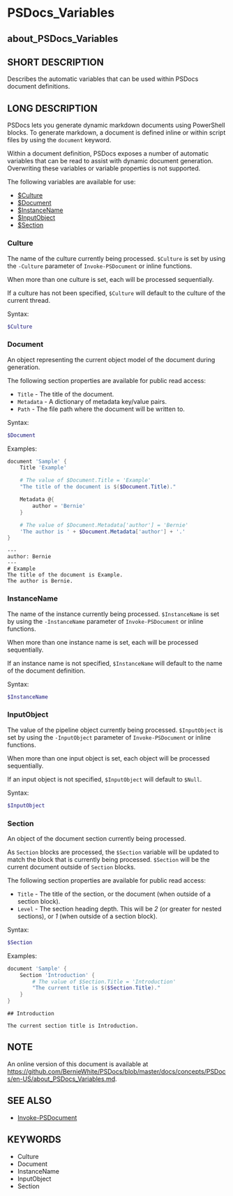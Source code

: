 # PSDocs_Variables

## about_PSDocs_Variables

## SHORT DESCRIPTION

Describes the automatic variables that can be used within PSDocs document definitions.

## LONG DESCRIPTION

PSDocs lets you generate dynamic markdown documents using PowerShell blocks.
To generate markdown, a document is defined inline or within script files by using the `document` keyword.

Within a document definition, PSDocs exposes a number of automatic variables that can be read to assist with dynamic document generation.
Overwriting these variables or variable properties is not supported.

The following variables are available for use:

- [$Culture](#culture)
- [$Document](#document)
- [$InstanceName](#instancename)
- [$InputObject](#inputobject)
- [$Section](#section)

### Culture

The name of the culture currently being processed.
`$Culture` is set by using the `-Culture` parameter of `Invoke-PSDocument` or inline functions.

When more than one culture is set, each will be processed sequentially.

If a culture has not been specified, `$Culture` will default to the culture of the current thread.

Syntax:

```powershell
$Culture
```

### Document

An object representing the current object model of the document during generation.

The following section properties are available for public read access:

- `Title` - The title of the document.
- `Metadata` - A dictionary of metadata key/value pairs.
- `Path` - The file path where the document will be written to.

Syntax:

```powershell
$Document
```

Examples:

```powershell
document 'Sample' {
    Title 'Example'

    # The value of $Document.Title = 'Example'
    "The title of the document is $($Document.Title)."

    Metadata @{
        author = 'Bernie'
    }

    # The value of $Document.Metadata['author'] = 'Bernie'
    'The author is ' + $Document.Metadata['author'] + '.'
}
```

```text
---
author: Bernie
---
# Example
The title of the document is Example.
The author is Bernie.
```

### InstanceName

The name of the instance currently being processed.
`$InstanceName` is set by using the `-InstanceName` parameter of `Invoke-PSDocument` or inline functions.

When more than one instance name is set, each will be processed sequentially.

If an instance name is not specified, `$InstanceName` will default to the name of the document definition.

Syntax:

```powershell
$InstanceName
```

### InputObject

The value of the pipeline object currently being processed.
`$InputObject` is set by using the `-InputObject` parameter of `Invoke-PSDocument` or inline functions.

When more than one input object is set, each object will be processed sequentially.

If an input object is not specified, `$InputObject` will default to `$Null`.

Syntax:

```powershell
$InputObject
```

### Section

An object of the document section currently being processed.

As `Section` blocks are processed, the `$Section` variable will be updated to match the block that is currently being processed.
`$Section` will be the current document outside of `Section` blocks.

The following section properties are available for public read access:

- `Title` - The title of the section, or the document (when outside of a section block).
- `Level` - The section heading depth. This will be _2_ (or greater for nested sections), or _1_ (when outside of a section block).

Syntax:

```powershell
$Section
```

Examples:

```powershell
document 'Sample' {
    Section 'Introduction' {
        # The value of $Section.Title = 'Introduction'
        "The current title is $($Section.Title)."
    }
}
```

```text
## Introduction

The current section title is Introduction.
```

## NOTE

An online version of this document is available at https://github.com/BernieWhite/PSDocs/blob/master/docs/concepts/PSDocs/en-US/about_PSDocs_Variables.md.

## SEE ALSO

- [Invoke-PSDocument](https://github.com/BernieWhite/PSDocs/blob/master/docs/commands/PSDocs/en-US/Invoke-PSDocument.md)

## KEYWORDS

- Culture
- Document
- InstanceName
- InputObject
- Section

